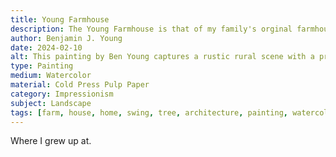 ```yaml
---
title: Young Farmhouse
description: The Young Farmhouse is that of my family's orginal farmhouse I grew up next to, built in 1875. It's brickwork and strong foundation built by the very hands of my ancestors have stayed sturdy on it's Ohio clay and sandstone grounds, that hopefully's details are carried over in the watercolor brushtrokes I have painted.
author: Benjamin J. Young
date: 2024-02-10
alt: This painting by Ben Young captures a rustic rural scene with a prominent tree and swing in the foreground, and a brick house amidst green fields and trees in the background, evoking a tranquil, pastoral mood.
type: Painting
medium: Watercolor
material: Cold Press Pulp Paper
category: Impressionism
subject: Landscape
tags: [farm, house, home, swing, tree, architecture, painting, watercolor, impressionism, landscape]
---
```


Where I grew up at.